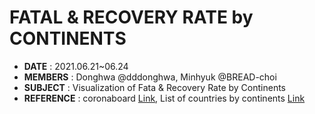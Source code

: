 # FATAL & RECOVERY RATE by CONTINENTS
- __DATE__ : 2021.06.21~06.24
- __MEMBERS__ : Donghwa @dddonghwa, Minhyuk @BREAD-choi
- __SUBJECT__ : Visualization of Fata & Recovery Rate by Continents 
- __REFERENCE__ : coronaboard [Link](https://coronaboard.kr/), List of countries by continents [Link](https://ko.wikipedia.org/wiki/%EB%8C%80%EB%A5%99%EB%B3%84_%EB%82%98%EB%9D%BC_%EB%AA%A9%EB%A1%9D)
